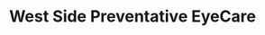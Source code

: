 ---
title: "West Side Preventative EyeCare"
url: /rocky-river/west-side-preventative-eyecare/
shop: Optiker
---